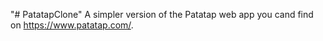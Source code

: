"# PatatapClone" 
A simpler version of the Patatap web app you cand find on https://www.patatap.com/.
